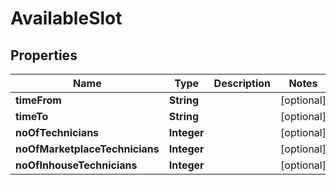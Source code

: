 
# AvailableSlot

## Properties
Name | Type | Description | Notes
------------ | ------------- | ------------- | -------------
**timeFrom** | **String** |  |  [optional]
**timeTo** | **String** |  |  [optional]
**noOfTechnicians** | **Integer** |  |  [optional]
**noOfMarketplaceTechnicians** | **Integer** |  |  [optional]
**noOfInhouseTechnicians** | **Integer** |  |  [optional]



